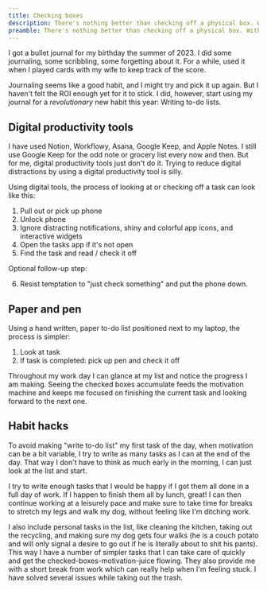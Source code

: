 ```yaml
---
title: Checking boxes
description: There's nothing better than checking off a physical box. With a pen. On paper.
preamble: There's nothing better than checking off a physical box. With a pen. On paper.
---
```


I got a bullet journal for my birthday the summer of 2023. I did some journaling, some scribbling, some forgetting about it. For a while, used it when I played cards with my wife to keep track of the score.

Journaling seems like a good habit, and I might try and pick it up again. But I haven't felt the ROI enough yet for it to stick. I did, however, start using my journal for a *revolutionary* new habit this year: Writing to-do lists.

## Digital productivity tools
I have used Notion, Workflowy, Asana, Google Keep, and Apple Notes. I still use Google Keep for the odd note or grocery list every now and then. But for me, digital productivity tools just don't do it. Trying to reduce digital distractions by using a digital productivity tool is silly.

Using digital tools, the process of looking at or checking off a task can look like this:

1. Pull out or pick up phone
2. Unlock phone
3. Ignore distracting notifications, shiny and colorful app icons, and interactive widgets
4. Open the tasks app if it's not open
5. Find the task and read / check it off

Optional follow-up step:

6. Resist temptation to "just check something" and put the phone down.

## Paper and pen

Using a hand written, paper to-do list positioned next to my laptop, the process is simpler:

1. Look at task
2. If task is completed: pick up pen and check it off

Throughout my work day I can glance at my list and notice the progress I am making. Seeing the checked boxes accumulate feeds the motivation machine and keeps me focused on finishing the current task and looking forward to the next one.

## Habit hacks
To avoid making "write to-do list" my first task of the day, when motivation can be a bit variable, I try to write as many tasks as I can at the end of the day. That way I don't have to think as much early in the morning, I can just look at the list and start.

I try to write enough tasks that I would be happy if I got them all done in a full day of work. If I happen to finish them all by lunch, great! I can then continue working at a leisurely pace and make sure to take time for breaks to stretch my legs and walk my dog, without feeling like I'm ditching work.

I also include personal tasks in the list, like cleaning the kitchen, taking out the recycling, and making sure my dog gets four walks (he is a couch potato and will only signal a desire to go out if he is literally about to shit his pants). This way I have a number of simpler tasks that I can take care of quickly and get the checked-boxes-motivation-juice flowing. They also provide me with a short break from work which can really help when I'm feeling stuck. I have solved several issues while taking out the trash.
